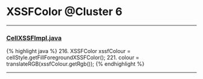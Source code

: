 # XSSFColor @Cluster 6

***

### [CellXSSFImpl.java](https://searchcode.com/codesearch/view/72854552/)
{% highlight java %}
216. XSSFColor xssfColour = cellStyle.getFillForegroundXSSFColor();
221. colour = translateRGB(xssfColour.getRgb());
{% endhighlight %}

***

